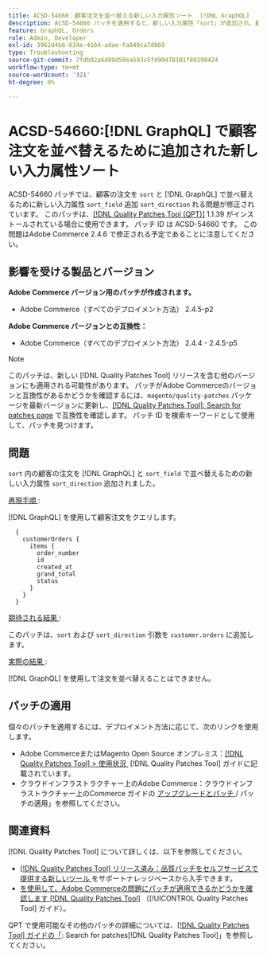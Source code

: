 ```yaml
---
title: ACSD-54660：顧客注文を並べ替える新しい入力属性ソート  [!DNL GraphQL]
description: ACSD-54660 パッチを適用すると、新しい入力属性「sort」が追加され、顧客注文が「sort_field」および「sort [!DNL GraphQL] direction」で並べ替えられるAdobe Commerceの問題が修正されます。
feature: GraphQL, Orders
role: Admin, Developer
exl-id: 3962d4b6-634e-4164-adae-fa840ca7d869
type: Troubleshooting
source-git-commit: 7fdb02a6d89d50ea593c5fd99d78101f89198424
workflow-type: tm+mt
source-wordcount: '321'
ht-degree: 0%

---
```


# ACSD-54660:[!DNL GraphQL] で顧客注文を並べ替えるために追加された新しい入力属性ソート

ACSD-54660 パッチでは、顧客の注文を `sort` と [!DNL GraphQL] で並べ替えるために新しい入力属性 `sort_field` 追加 `sort_direction` れる問題が修正されています。 このパッチは、[[!DNL Quality Patches Tool (QPT)]](https://experienceleague.adobe.com/ja/docs/commerce-operations/tools/quality-patches-tool/quality-patches-tool-to-self-serve-quality-patches) 1.1.39 がインストールされている場合に使用できます。 パッチ ID は ACSD-54660 です。 この問題はAdobe Commerce 2.4.6 で修正される予定であることに注意してください。

## 影響を受ける製品とバージョン

**Adobe Commerce バージョン用のパッチが作成されます。**

* Adobe Commerce（すべてのデプロイメント方法） 2.4.5-p2

**Adobe Commerce バージョンとの互換性：**

* Adobe Commerce（すべてのデプロイメント方法） 2.4.4 - 2.4.5-p5

>[!NOTE]
>
>このパッチは、新しい [!DNL Quality Patches Tool] リリースを含む他のバージョンにも適用される可能性があります。 パッチがAdobe Commerceのバージョンと互換性があるかどうかを確認するには、`magento/quality-patches` パッケージを最新バージョンに更新し、[[!DNL Quality Patches Tool]: Search for patches page](https://experienceleague.adobe.com/tools/commerce-quality-patches/index.html?lang=ja) で互換性を確認します。 パッチ ID を検索キーワードとして使用して、パッチを見つけます。

## 問題

`sort` 内の顧客の注文を [!DNL GraphQL] と `sort_field` で並べ替えるための新しい入力属性 `sort_direction` 追加されました。

<u> 再現手順 </u>:

[!DNL GraphQL] を使用して顧客注文をクエリします。

```
  {
    customerOrders {
      items {
        order_number
        id
        created_at
        grand_total
        status
      }
    }
  }
```

<u> 期待される結果 </u>:

このパッチは、`sort` および `sort_direction` 引数を `customer.orders` に追加します。

<u> 実際の結果 </u>:

[!DNL GraphQL] を使用して注文を並べ替えることはできません。

## パッチの適用

個々のパッチを適用するには、デプロイメント方法に応じて、次のリンクを使用します。

* Adobe CommerceまたはMagento Open Source オンプレミス：[[!DNL Quality Patches Tool] > 使用状況 &#x200B;](/help/tools/quality-patches-tool/usage.md) [!DNL Quality Patches Tool] ガイドに記載されています。
* クラウドインフラストラクチャー上のAdobe Commerce：クラウドインフラストラクチャー上のCommerce ガイドの [&#x200B; アップグレードとパッチ &#x200B;](https://experienceleague.adobe.com/docs/commerce-cloud-service/user-guide/develop/upgrade/apply-patches.html?lang=ja)/ パッチの適用」を参照してください。

## 関連資料

[!DNL Quality Patches Tool] について詳しくは、以下を参照してください。

* [[!DNL Quality Patches Tool]  リリース済み：品質パッチをセルフサービスで提供する新しいツール &#x200B;](https://experienceleague.adobe.com/ja/docs/commerce-operations/tools/quality-patches-tool/quality-patches-tool-to-self-serve-quality-patches) をサポートナレッジベースから入手できます。
* [&#x200B; を使用して、Adobe Commerceの問題にパッチが適用できるかどうかを確認します  [!DNL Quality Patches Tool]](/help/tools/quality-patches-tool/patches-available-in-qpt/check-patch-for-magento-issue-with-magento-quality-patches.md) （[!UICONTROL Quality Patches Tool] ガイド）。


QPT で使用可能なその他のパッチの詳細については、[[!DNL Quality Patches Tool] ガイドの「](https://experienceleague.adobe.com/tools/commerce-quality-patches/index.html?lang=ja): Search for patches[!DNL Quality Patches Tool]」を参照してください。
